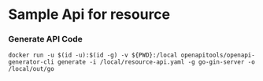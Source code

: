 # Sample Api for resource

### Generate API Code

`docker run -u $(id -u):$(id -g) -v ${PWD}:/local openapitools/openapi-generator-cli generate -i /local/resource-api.yaml -g go-gin-server -o /local/out/go`